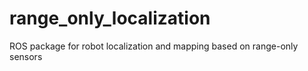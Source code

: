 # range_only_localization
ROS package for robot localization and mapping based on range-only sensors
